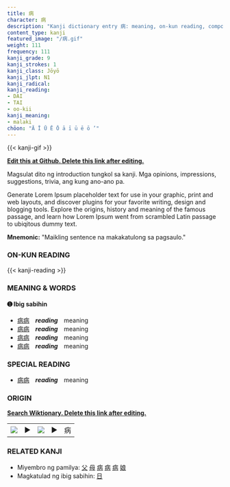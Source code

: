 ```yaml
---
title: 病
character: 病
description: "Kanji dictionary entry 病: meaning, on-kun reading, compounds, origin, related kanji"
content_type: kanji
featured_image: "/病.gif"
weight: 111
frequency: 111
kanji_grade: 9
kanji_strokes: 1
kanji_class: Jōyō
kanji_jlpt: N1
kanji_radical: 
kanji_reading: 
- DAI
- TAI
- oo-kii
kanji_meaning:
- malaki
chōon: "Ā Ī Ū Ē Ō ā ī ū ē ō ’"
---
```

[//]: # (Don't edit the line below. Kanji animated GIF code is automatically generated.)
{{< kanji-gif >}}

[//]: # (Edit below this line.)

**[Edit this at Github. Delete this link after editing.](https://github.com/tim0g/tim/tree/main/content/kanji/病/index.md)**

Magsulat dito ng introduction tungkol sa kanji. Mga opinions, impressions, suggestions, trivia, ang kung ano-ano pa.

Generate Lorem Ipsum placeholder text for use in your graphic, print and web layouts, and discover plugins for your favorite writing, design and blogging tools. Explore the origins, history and meaning of the famous passage, and learn how Lorem Ipsum went from scrambled Latin passage to ubiqitous dummy text.
 
**Mnemonic:** "Maikling sentence na makakatulong sa pagsaulo."

### ON-KUN READING

[//]: # (Don't edit the line below. ON-KUN READING code is automatically generated.)
{{< kanji-reading >}}

### MEANING & WORDS

#### ➊ **Ibig sabihin**
  - [病](../病)[病](../病)　***reading***　meaning
  - [病](../病)[病](../病)　***reading***　meaning
  - [病](../病)[病](../病)　***reading***　meaning
  - [病](../病)[病](../病)　***reading***　meaning

### SPECIAL READING
  - [病](../病)[病](../病)　***reading***　meaning

### ORIGIN

**[Search Wiktionary. Delete this link after editing.](https://wiktionary.org/wiki/病)**
<table class="kanji-table"><tr><td>
<img src="60px-病-bronze.svg.png">
</td><td>▶</td><td>
<img src="60px-病-oracle.svg.png">
</td><td>▶</td>
<td class="kanji-origin">病</td>
</tr></table>

### RELATED KANJI
- Miyembro ng pamilya: [父](../父) [母](../母) [病](../病) [病](../病) [病](../病) [娘](../娘)
- Magkatulad ng ibig sabihin: [日](../日)
